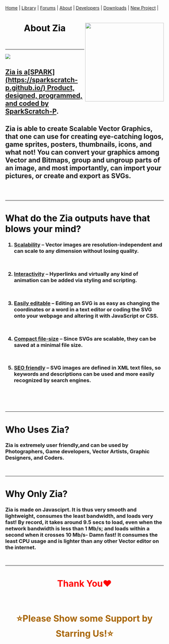 

<div class="topnav">
  <a href="https://sparkscratch-p.github.io/zia/">Home</a> |
  <a href="https://sparkscratch-p.github.io/zia/library/">Library</a> |
  <a href="https://sparkscratch-p.github.io/zia/forums/">Forums</a> |
  <a class="active" href="https://sparkscratch-p.github.io/zia/about/">About</a> |
  <a href="https://sparkscratch-p.github.io/zia/developers/">Developers</a> |
  <a href="https://sparkscratch-p.github.io/zia/downloads/">Downloads</a> |
  <a href="https://sparkscratch-p.github.io/zia/project/">New Project</a> |
</div>
 
  
<div class="content">

 <img align="right" src="https://raw.githubusercontent.com/SparkScratch-P/zia/742925bc9df7886e8ce85bf44b9199d696f59249/zia.svg" width="250px">
 <h1 style="color: #060606;" align="center">
  <b>About Zia</b>
 </h1>

<br/>

 <hr>
 
  
   <a href="https://github.com/SparkScratch-P/zia"><img src="https://img.shields.io/badge/--181717?style=for-the-badge&logo=GitHub&logoColor=white" onmouseover="this.src='https://img.shields.io/badge/SparkScratch_P-zia-181717?style=for-the-badge&logo=GitHub&logoColor=white';" onmouseout="this.src='https://img.shields.io/badge/--181717?style=for-the-badge&logo=GitHub&logoColor=white';" />
 
 
 <h2>Zia is a[SPARK](https://sparkscratch-p.github.io/) Product, designed, programmed, and coded by <a href="https://sparkscratch-p.github.io/">SparkScratch-P</a>.</h2>
<h2>Zia is able to create Scalable Vector Graphics, that one can use for creating eye-catching logos, game sprites, posters, thumbnails, icons, and what not! You can convert your graphics among Vector and Bitmaps, group and ungroup parts of an image, and most importantly, can import your pictures, or create and export as SVGs.</h2>
 
 <br/>
<br/>

  <hr>
 
<h1 id="what-do-the-zia-outputs-have-that-blows-your-mind-" style="color: #060606;">What do the Zia outputs have that blows your mind?</h1>
 
 <h3>
  
<ol>
 
<li><p><u>Scalability</u> – Vector images are resolution-independent and can scale to any dimension without losing quality. </p>
</li>
 <br/>
<li><p><u>Interactivity</u> – Hyperlinks and virtually any kind of animation can be added via styling and scripting.</p>
</li>
 <br/>
<li><p><u>Easily editable</u> – Editing an SVG is as easy as changing the coordinates or a word in a text editor or coding the SVG onto your webpage and altering it with JavaScript or CSS.</p>
</li>
 <br/>
<li><p><u>Compact file-size</u> – Since SVGs are scalable, they can be saved at a minimal file size.</p>
</li>
 <br/>
<li><p><u>SEO friendly</u> – SVG images are defined in XML text files, so keywords and descriptions can be used and more easily recognized by search engines.</p>
</li>
 <br/>
</ol>
  
 <br/>
 
   <hr>
  
   </h3>
 
 <h1 id="who" style="color: #060606;">Who Uses Zia?</h1>
 
  <h3>
 
<p>Zia is extremely user friendly,and can be used by Photographers, Game developers, Vector Artists, Graphic Designers, and Coders.</p> </h3>
 
 <br/>
 
   <hr>
   
   
 
<h1 id="why-only-zia-" style="color: #060606;">Why Only Zia?</h1>
 
  <h3>
 
<p> Zia is made on Javasciprt.  It is thus very smooth and lightweight, consumes the least bandwidth, and loads very fast! By record, it takes around 9.5 secs to load, even when the network bandwidth is less than 1 Mb/s; and loads within a second when it crosses 10 Mb/s- Damn fast! It consumes the least CPU usage and is lighter than any other Vector editor on the internet.</p> </h3>

 
 <br/>
 
   <hr>
   


 
 
<h1 align="center" style="color: #FF0000" id="thank-you">Thank You❤️</h1>
 
  <br/>
 
<h1 align="center" style="color: #A86501" id="please-show-some-support-by-starring-us-on-github-">⭐Please Show some Support by Starring Us!⭐</h1>
 
  <br/>
  
  </div>
